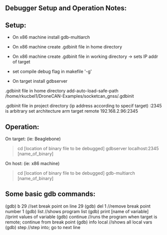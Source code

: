 Debugger Setup and Operation Notes:
-----------------------------------

Setup:
------
- On x86 machine install gdb-multiarch
- On x86 machine create .gdbinit file in home directory
- On x86 machine create .gdbinit file in working directory -> sets IP addr of target
- set compile debug flag in makefile '-g'

- On target install gdbserver

.gdbinit file in home directory
add-auto-load-safe-path /home/rkucbel1/DroneCAN-Examples/socketcan_gnss/.gdbinit

.gdbinit file in project directory (ip address according to specif target) :2345 is arbitrary
set architecture arm
target remote 192.168.2.96:2345




Operation:
----------

On target: (ie: Beaglebone)
> cd [location of binary file to be debugged]
> gdbserver localhost:2345 [name_of_binary]

On host: (ie: x86 machine)
> cd [location of binary file to be debugged]
> gdb-multiarch [name_of_binary]

Some basic gdb commands:
------------------------

(gdb) b 29                      //set break point on line 29
(gdb) del 1                     //remove break point number 1
(gdb) list                      //shows program list
(gdb) print [name of variable]  //print values of variable
(gdb) continue                  //runs the program when target is remote; continue from break point
(gdb) info local                //shows all local vars
(gdb) step                      //step into; go to next line

